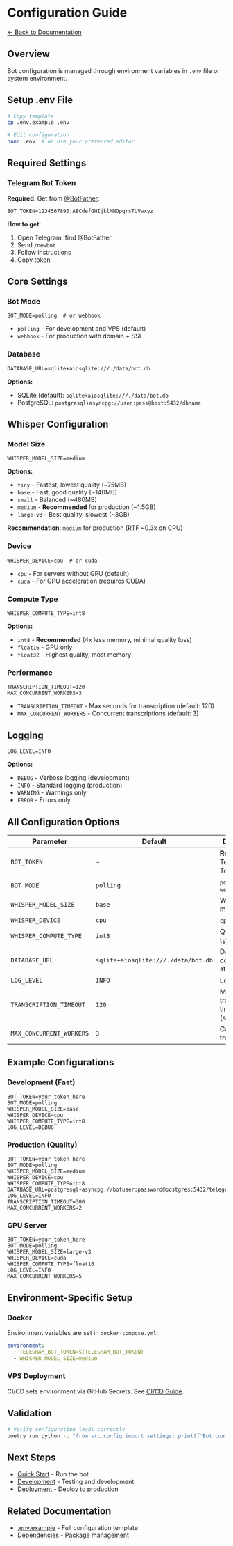 # Configuration Guide

[← Back to Documentation](../README.md)

## Overview

Bot configuration is managed through environment variables in `.env` file or system environment.

## Setup .env File

```bash
# Copy template
cp .env.example .env

# Edit configuration
nano .env  # or use your preferred editor
```

## Required Settings

### Telegram Bot Token

**Required**. Get from [@BotFather](https://t.me/BotFather):

```env
BOT_TOKEN=1234567890:ABCdefGHIjklMNOpqrsTUVwxyz
```

**How to get:**
1. Open Telegram, find @BotFather
2. Send `/newbot`
3. Follow instructions
4. Copy token

## Core Settings

### Bot Mode

```env
BOT_MODE=polling  # or webhook
```

- `polling` - For development and VPS (default)
- `webhook` - For production with domain + SSL

### Database

```env
DATABASE_URL=sqlite+aiosqlite:///./data/bot.db
```

**Options:**
- SQLite (default): `sqlite+aiosqlite:///./data/bot.db`
- PostgreSQL: `postgresql+asyncpg://user:pass@host:5432/dbname`

## Whisper Configuration

### Model Size

```env
WHISPER_MODEL_SIZE=medium
```

**Options:**
- `tiny` - Fastest, lowest quality (~75MB)
- `base` - Fast, good quality (~140MB)
- `small` - Balanced (~480MB)
- `medium` - **Recommended** for production (~1.5GB)
- `large-v3` - Best quality, slowest (~3GB)

**Recommendation**: `medium` for production (RTF ~0.3x on CPU)

### Device

```env
WHISPER_DEVICE=cpu  # or cuda
```

- `cpu` - For servers without GPU (default)
- `cuda` - For GPU acceleration (requires CUDA)

### Compute Type

```env
WHISPER_COMPUTE_TYPE=int8
```

**Options:**
- `int8` - **Recommended** (4x less memory, minimal quality loss)
- `float16` - GPU only
- `float32` - Highest quality, most memory

### Performance

```env
TRANSCRIPTION_TIMEOUT=120
MAX_CONCURRENT_WORKERS=3
```

- `TRANSCRIPTION_TIMEOUT` - Max seconds for transcription (default: 120)
- `MAX_CONCURRENT_WORKERS` - Concurrent transcriptions (default: 3)

## Logging

```env
LOG_LEVEL=INFO
```

**Options:**
- `DEBUG` - Verbose logging (development)
- `INFO` - Standard logging (production)
- `WARNING` - Warnings only
- `ERROR` - Errors only

## All Configuration Options

| Parameter | Default | Description |
|-----------|---------|-------------|
| `BOT_TOKEN` | - | **Required**. Telegram Bot Token |
| `BOT_MODE` | `polling` | `polling` or `webhook` |
| `WHISPER_MODEL_SIZE` | `base` | Whisper model size |
| `WHISPER_DEVICE` | `cpu` | `cpu` or `cuda` |
| `WHISPER_COMPUTE_TYPE` | `int8` | Quantization type |
| `DATABASE_URL` | `sqlite+aiosqlite:///./data/bot.db` | Database connection string |
| `LOG_LEVEL` | `INFO` | Logging level |
| `TRANSCRIPTION_TIMEOUT` | `120` | Max transcription time (seconds) |
| `MAX_CONCURRENT_WORKERS` | `3` | Concurrent transcriptions |

## Example Configurations

### Development (Fast)

```env
BOT_TOKEN=your_token_here
BOT_MODE=polling
WHISPER_MODEL_SIZE=base
WHISPER_DEVICE=cpu
WHISPER_COMPUTE_TYPE=int8
LOG_LEVEL=DEBUG
```

### Production (Quality)

```env
BOT_TOKEN=your_token_here
BOT_MODE=polling
WHISPER_MODEL_SIZE=medium
WHISPER_DEVICE=cpu
WHISPER_COMPUTE_TYPE=int8
DATABASE_URL=postgresql+asyncpg://botuser:password@postgres:5432/telegram_bot
LOG_LEVEL=INFO
TRANSCRIPTION_TIMEOUT=300
MAX_CONCURRENT_WORKERS=2
```

### GPU Server

```env
BOT_TOKEN=your_token_here
BOT_MODE=polling
WHISPER_MODEL_SIZE=large-v3
WHISPER_DEVICE=cuda
WHISPER_COMPUTE_TYPE=float16
LOG_LEVEL=INFO
MAX_CONCURRENT_WORKERS=5
```

## Environment-Specific Setup

### Docker

Environment variables are set in `docker-compose.yml`:

```yaml
environment:
  - TELEGRAM_BOT_TOKEN=${TELEGRAM_BOT_TOKEN}
  - WHISPER_MODEL_SIZE=medium
```

### VPS Deployment

CI/CD sets environment via GitHub Secrets. See [CI/CD Guide](../deployment/cicd.md).

## Validation

```bash
# Verify configuration loads correctly
poetry run python -c "from src.config import settings; print(f'Bot configured: {settings.bot_token[:10]}...')"
```

## Next Steps

- [Quick Start](quick-start.md) - Run the bot
- [Development](../development/testing.md) - Testing and development
- [Deployment](../deployment/docker.md) - Deploy to production

## Related Documentation

- [.env.example](../../.env.example) - Full configuration template
- [Dependencies](../development/dependencies.md) - Package management
